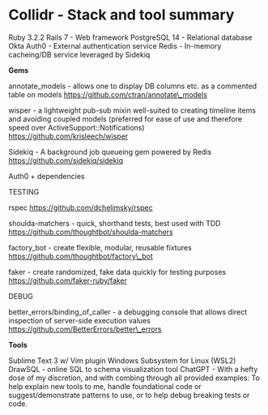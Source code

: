 # Collidr - Stack and tool summary

Ruby 3.2.2
Rails 7 - Web framework
PostgreSQL 14 - Relational database
Okta Auth0 - External authentication service
Redis - In-memory cacheing/DB service leveraged by Sidekiq

**Gems**

annotate\_models - allows one to display DB columns etc. as a commented table on models
https://github.com/ctran/annotate\_models

wisper - a lightweight pub-sub mixin well-suited to creating timeline items and avoiding coupled models
(preferred for ease of use and therefore speed over ActiveSupport::Notifications)
https://github.com/krisleech/wisper

Sidekiq - A background job queueing gem powered by Redis
https://github.com/sidekiq/sidekiq

Auth0 + dependencies

TESTING

rspec
https://github.com/dchelimsky/rspec

shoulda-matchers - quick, shorthand tests, best used with TDD
https://github.com/thoughtbot/shoulda-matchers

factory\_bot - create flexible, modular, reusable fixtures
https://github.com/thoughtbot/factory\_bot

faker - create randomized, fake data quickly for testing purposes
https://github.com/faker-ruby/faker

DEBUG

better\_errors/binding\_of\_caller - a debugging console that allows direct inspection of server-side execution values
https://github.com/BetterErrors/better\_errors

**Tools**

Sublime Text 3 w/ Vim plugin
Windows Subsystem for Linux (WSL2)
DrawSQL - online SQL to schema visualization tool
ChatGPT - With a hefty dose of my discretion, and with combing through all provided examples: To help explain new tools to me, handle foundational code or suggest/demonstrate patterns to use, or to help debug breaking tests or code.
